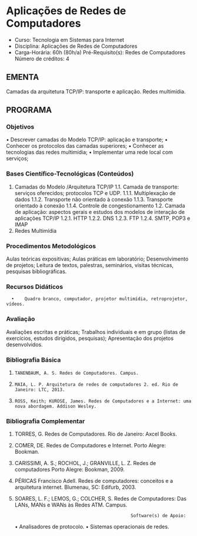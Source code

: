 # Aplicações de Redes de Computadores 

* Curso: Tecnologia em Sistemas para Internet
* Disciplina: Aplicações de Redes de Computadores                                       
* Carga-Horária: 60h (80h/a)
    Pré-Requisito(s): Redes de Computadores                                                 Número de créditos: 4

## EMENTA

Camadas da arquitetura TCP/IP: transporte e aplicação. Redes multimídia.

## PROGRAMA
### Objetivos

•     Descrever camadas do Modelo TCP/IP: aplicação e transporte;
•     Conhecer os protocolos das camadas superiores;
•     Conhecer as tecnologias das redes multimídia;
•     Implementar uma rede local com serviços;

### Bases Científico-Tecnológicas (Conteúdos)

1.    Camadas do Modelo /Arquitetura TCP/IP
      1.1. Camada de transporte: serviços oferecidos; protocolos TCP e UDP.
           1.1.1. Multiplexação de dados
           1.1.2. Transporte não orientado à conexão
           1.1.3. Transporte orientado à conexão
           1.1.4. Controle de congestionamento
      1.2. Camada de aplicação: aspectos gerais e estudos dos modelos de interação de aplicações TCP/IP
           1.2.1. HTTP
           1.2.2. DNS
           1.2.3. FTP
           1.2.4. SMTP, POP3 e IMAP
2.    Redes Multimídia

### Procedimentos Metodológicos

Aulas teóricas expositivas; Aulas práticas em laboratório; Desenvolvimento de projetos; Leitura de textos, palestras,
seminários, visitas técnicas, pesquisas bibliográficas.
### Recursos Didáticos

      •    Quadro branco, computador, projetor multimídia, retroprojetor, vídeos.

### Avaliação

Avaliações escritas e práticas; Trabalhos individuais e em grupo (listas de exercícios, estudos dirigidos, pesquisas);
Apresentação dos projetos desenvolvidos.

### Bibliografia Básica

1.     TANENBAUM, A. S. Redes de Computadores. Campus.
2.     MAIA, L. P. Arquitetura de redes de computadores 2. ed. Rio de Janeiro: LTC, 2013.
3.     ROSS, Keith; KUROSE, James. Redes de Computadores e a Internet: uma nova abordagem. Addison Wesley.

### Bibliografia Complementar

1.    TORRES, G. Redes de Computadores. Rio de Janeiro: Axcel Books.
2.    COMER, DE. Redes de Computadores e Internet. Porto Alegre: Bookman.
3.    CARISSIMI, A. S.; ROCHOL, J.; GRANVILLE, L. Z. Redes de computadores Porto Alegre: Bookman, 2009.
4.    PÉRICAS Francisco Adell. Redes de computadores: conceitos e a arquitetura internet. Blumenau, SC: Edifurb, 2003.
5.    SOARES, L. F.; LEMOS, G.; COLCHER, S. Redes de Computadores: Das LANs, MANs e WANs às Redes ATM. Campus.

                                                      Software(s) de Apoio:

      •    Analisadores de protocolo.
      •    Sistemas operacionais de redes.

